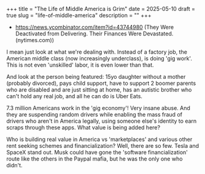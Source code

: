 +++
title = "The Life of Middle America is Grim"
date = 2025-05-10
draft = true
slug = "life-of-middle-america"
description = ""
+++

- https://news.ycombinator.com/item?id=43744980 (They Were Deactivated from Delivering. Their Finances Were Devastated. (nytimes.com))

I mean just look at what we're dealing with. Instead of a factory job, the American middle class (now increasingly underclass), is doing 'gig work'. This is not even 'unskilled' labor, it is even lower than that.

And look at the person being featured: 15yo daughter without a mother (probably divorced), pays child support, have to support 2 boomer parents who are disabled and are just sitting at home, has an autistic brother who can't hold any real job, and all he can do is Uber Eats.

7.3 million Americans work in the 'gig economy'! Very insane abuse. And they are suspending random drivers while enabling the mass fraud of drivers who aren't in America legally, using someone else's identity to earn scraps through these apps. What value is being added here?

Who is building real value in America vs 'marketplaces' and various other rent seeking schemes and financialization? Well, there are so few. Tesla and SpaceX stand out. Musk could have gone the 'software financialization' route like the others in the Paypal mafia, but he was the only one who didn't.
